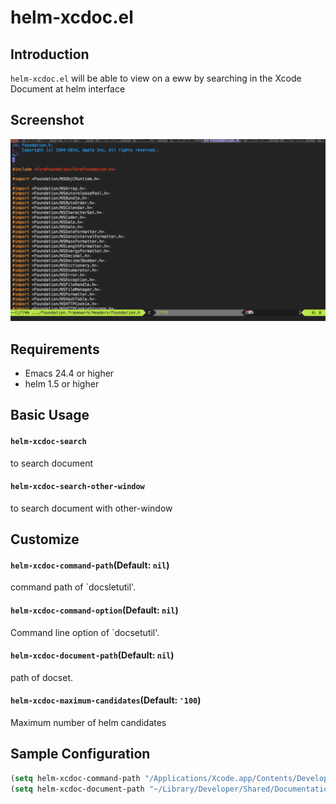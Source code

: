 # helm-xcdoc.el

## Introduction

`helm-xcdoc.el` will be able to view on a eww by searching in the Xcode Document at helm interface


## Screenshot

![helm-xcdoc](image/helm-xcdoc.gif)


## Requirements

* Emacs 24.4 or higher
* helm 1.5 or higher


## Basic Usage

#### `helm-xcdoc-search`

to search document

#### `helm-xcdoc-search-other-window`

to search document with other-window


## Customize

#### `helm-xcdoc-command-path`(Default: `nil`)

command path of `docsletutil'.

#### `helm-xcdoc-command-option`(Default: `nil`)

Command line option of `docsetutil'.

#### `helm-xcdoc-document-path`(Default: `nil`)

path of docset.

#### `helm-xcdoc-maximum-candidates`(Default: `'100`)

Maximum number of helm candidates

## Sample Configuration

```lisp
(setq helm-xcdoc-command-path "/Applications/Xcode.app/Contents/Developer/usr/bin/docsetutil")
(setq helm-xcdoc-document-path "~/Library/Developer/Shared/Documentation/DocSets/com.apple.adc.documentation.AppleiOS8.1.iOSLibrary.docset")
```
